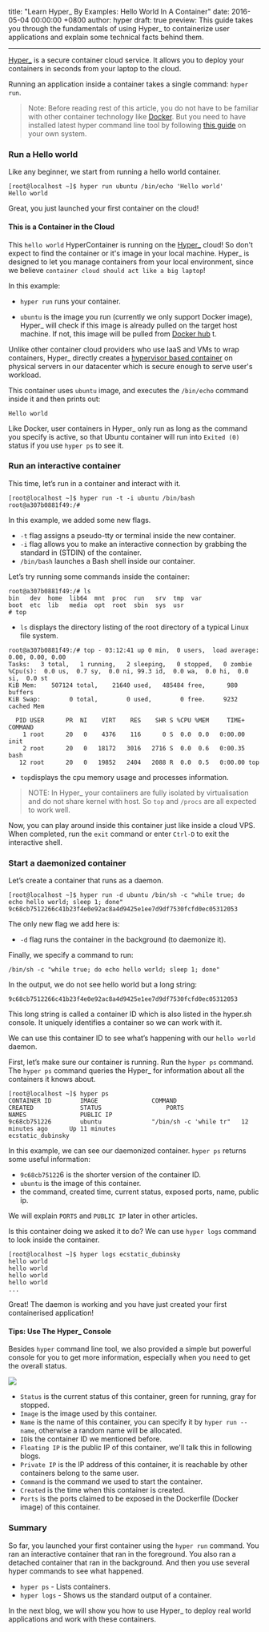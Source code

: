 title: "Learn Hyper_ By Examples: Hello World In A Container"
date: 2016-05-04 00:00:00 +0800
author: hyper
draft: true
preview: This guide takes you through the fundamentals of using Hyper_ to containerize user applications and explain some technical facts behind them.

---

[Hyper_](https://www.hyper.sh/) is a secure container cloud service. It allows you to deploy your containers in seconds from your laptop to the cloud.

Running an application inside a container takes a single command: `hyper run`.

> Note: Before reading rest of this article, you do not have to be familiar with other container technology like [Docker](https://docker.io). But you need to have installed latest hyper command line tool by following [this guide](https://docs.hyper.sh/GettingStarted/install.html) on your own system.

### Run a Hello world

Like any beginner, we start from running a hello world container.

``` shell
[root@localhost ~]$ hyper run ubuntu /bin/echo 'Hello world'
Hello world
```

Great, you just launched your first container on the cloud!

#### This is a Container in the Cloud
This `hello world` HyperContainer is running on the [Hyper_](https://hyper.sh) cloud!  So don't expect to find the container or it's image in your local machine. Hyper_ is designed to let you manage containers from your local environment, since we believe `container cloud should act like a big laptop`!

In this example:

* `hyper run` runs your container.

* `ubuntu` is the image you run (currently we only support Docker image), Hyper_ will check if this image is already pulled on the target host machine. If not, this image will be pulled from [Docker hub](https://hub.docker.com/) t.

Unlike other container cloud providers who use IaaS and VMs to wrap containers, Hyper_ directly creates a [hypervisor based container](directly) on physical servers in our datacenter which is secure enough to serve user's workload.

This container uses `ubuntu` image, and executes the `/bin/echo` command inside it and then prints out:

```
Hello world
```

Like Docker, user containers in Hyper_ only run as long as the command you specify is active, so that Ubuntu container will run into  `Exited (0)` status if you use `hyper ps` to see it.

### Run an interactive container

This time, let’s run in a container and interact with it.

``` shell
[root@localhost ~]$ hyper run -t -i ubuntu /bin/bash
root@a307b0881f49:/#
```

In this example, we added some new flags.

* `-t` flag assigns a pseudo-tty or terminal inside the new container.
* `-i` flag allows you to make an interactive connection by grabbing the standard in (STDIN) of the container.
* `/bin/bash` launches a Bash shell inside our container.

Let’s try running some commands inside the container:
```
root@a307b0881f49:/# ls
bin   dev  home  lib64  mnt  proc  run   srv  tmp  var
boot  etc  lib   media  opt  root  sbin  sys  usr
# top
```

* `ls` displays the directory listing of the root directory of a typical Linux file system.

```
root@a307b0881f49:/# top - 03:12:41 up 0 min,  0 users,  load average: 0.00, 0.00, 0.00
Tasks:   3 total,   1 running,   2 sleeping,   0 stopped,   0 zombie
%Cpu(s):  0.0 us,  0.7 sy,  0.0 ni, 99.3 id,  0.0 wa,  0.0 hi,  0.0 si,  0.0 st
KiB Mem:    507124 total,    21640 used,   485484 free,      980 buffers
KiB Swap:        0 total,        0 used,        0 free.     9232 cached Mem

  PID USER      PR  NI    VIRT    RES    SHR S %CPU %MEM     TIME+ COMMAND      
    1 root      20   0    4376    116      0 S  0.0  0.0   0:00.00 init         
    2 root      20   0   18172   3016   2716 S  0.0  0.6   0:00.35 bash         
   12 root      20   0   19852   2404   2088 R  0.0  0.5   0:00.00 top
```

* `top`displays the cpu memory usage and processes information.

> NOTE: In Hyper_  your contaiiners are fully isolated by virtualisation and do not share kernel with host. So `top` and `/procs` are all expected to work well.

Now, you can play around inside this container just like inside a cloud VPS. When completed, run the `exit` command or enter `Ctrl-D` to exit the interactive shell.

### Start a daemonized container

Let’s create a container that runs as a daemon.

```shell
[root@localhost ~]$ hyper run -d ubuntu /bin/sh -c "while true; do echo hello world; sleep 1; done"
9c68cb7512266c41b23f4e0e92ac8a4d9425e1ee7d9df7530fcfd0ec05312053
```

The only new flag we add here is:

* `-d` flag runs the container in the background (to daemonize it).

Finally, we specify a command to run:

```shell
/bin/sh -c "while true; do echo hello world; sleep 1; done"
```

In the output, we do not see hello world but a long string:

```shell
9c68cb7512266c41b23f4e0e92ac8a4d9425e1ee7d9df7530fcfd0ec05312053
```
This long string is called a container ID which is also listed in the hyper.sh console. It uniquely identifies a container so we can work with it.

We can use this container ID to see what’s happening with our `hello world` daemon.

First, let’s make sure our container is running. Run the `hyper ps` command. The `hyper ps` command queries the Hyper_ for information about all the containers it knows about.

```shell
[root@localhost ~]$ hyper ps
CONTAINER ID        IMAGE               COMMAND                  CREATED             STATUS                  PORTS                    NAMES               PUBLIC IP
9c68cb751226        ubuntu              "/bin/sh -c 'while tr"   12 minutes ago      Up 11 minutes                                    ecstatic_dubinsky   
```
In this example, we can see our  daemonized container. `hyper ps` returns some useful information:

* `9c68cb75122`6 is the shorter version of the container ID.
* `ubuntu` is the image of this container.
*  the command,  created time, current status, exposed ports, name, public ip.

We will explain `PORTS` and `PUBLIC IP` later in other articles.

Is this container doing we asked it to do? We can use `hyper logs` command to look inside the container.

```shell
[root@localhost ~]$ hyper logs ecstatic_dubinsky
hello world
hello world
hello world
hello world
...
```

Great! The daemon is working and you have just created your first containerised application!

#### Tips: Use The Hyper_ Console

Besides `hyper` command line tool, we also provided a simple but powerful console for you to get more information, especially when you need to get the overall status.

![](-/images/learn-hyper_-by-examples-hello-world-in-a-container/1.png)

* `Status` is the current status of this container, green for running, gray for stopped.
* `Image` is the image used by this container.
* `Name` is the name of this container, you can specify it by `hyper run --name`, otherwise a random name will be allocated.
* `ID`is the container ID we mentioned before.
* `Floating IP` is the public IP of this container, we'll talk this in following blogs.
* `Private IP` is the IP address of this container, it is reachable by other containers belong to the same user.
* `Command` is the command we used to start the container.
* `Created` is the time when this container is created.
* `Ports` is the ports claimed to be exposed in the Dockerfile (Docker image) of this container.


### Summary
So far, you launched your first container using the `hyper run` command. You ran an interactive container that ran in the foreground. You also ran a detached container that ran in the background. And then you use several hyper commands to see what happened.
* `hyper ps` - Lists containers.
* `hyper logs` - Shows us the standard output of a container.

In the next blog, we will show you how to use Hyper_ to deploy real world applications and work with these containers.
